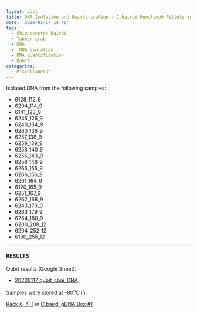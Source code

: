 ```yaml
---
layout: post
title: DNA Isolation and Quantification - C.bairdi Hemolymph Pellets in RNAlater
date: '2020-01-17 14:46'
tags:
  - Chionoecetes bairdi
  - Tanner crab
  - DNA
  -  DNA isolation
  - DNA quantification
  - Qubit
categories:
  - Miscellaneous
---
```




Isolated DNA from the following samples:

-  6128_112_9
-  6204_114_9
-  6141_123_9
-  6245_126_9
-  6240_134_9
-  6260_136_9
-  6257_138_9
-  6259_139_9
-  6258_140_9
-  6255_143_9
-  6256_146_9
-  6265_155_9
-  6266_156_9
-  6261_164_9
-  6120_165_9
-  6251_167_9
-  6262_168_9
-  6243_173_9
-  6263_179_9
-  6264_180_9
-  6200_208_12
-  6204_252_12
-  6190_256_12


---

#### RESULTS

Qubit results (Google Sheet):

- [20200117_qubit_cbai_DNA](https://docs.google.com/spreadsheets/d/12pVDjM5EkiPHdcILZBhZsn9m4ftXfVy8SC5rUr9zySM/edit?usp=sharing)


Samples were stored at -80<sup>o</sup>C in:

[Rack 6, 4, 1](http://b.link/srlab-80C) in [C.bairdi gDNA Box #1]()
